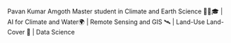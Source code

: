 Pavan Kumar Amgoth
Master student in Climate and Earth Science 👨‍🔬🎓 | AI for Climate and Water🌍  | Remote Sensing and GIS 🛰️ | Land-Use Land-Cover 🌆 | Data Science
